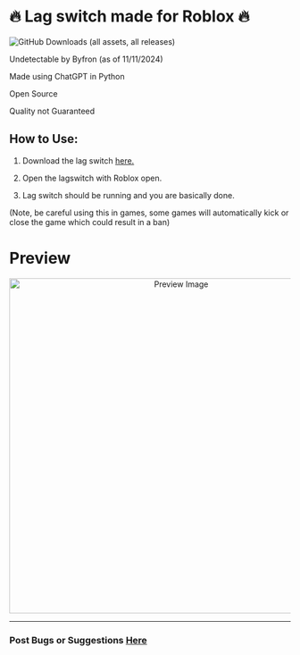 # 🔥 Lag switch made for Roblox 🔥

![GitHub Downloads (all assets, all releases)](https://img.shields.io/github/downloads/squareszleaf/leaf-lagswitch/total?style=for-the-badge&color=blue)

Undetectable by Byfron (as of 11/11/2024)

Made using ChatGPT in Python

Open Source

Quality not Guaranteed

## How to Use:

1. Download the lag switch [here.](https://github.com/SquareszLeaf/Leaf-LagSwitch/releases)

2. Open the lagswitch with Roblox open.

3. Lag switch should be running and you are basically done.

(Note, be careful using this in games, some games will automatically kick or close the game which could result in a ban)
# Preview

<p align="center">
  <a href="https://www.youtube.com/watch?v=ZNzOxamk4rA">
    <img src="https://i.ibb.co/8szrZ7n/image-2024-11-11-180318510.png" alt="Preview Image" width="600">
  </a>
</p>

---

### Post Bugs or Suggestions [Here](https://github.com/SquareszLeaf/Leaf-LagSwitch/issues)
